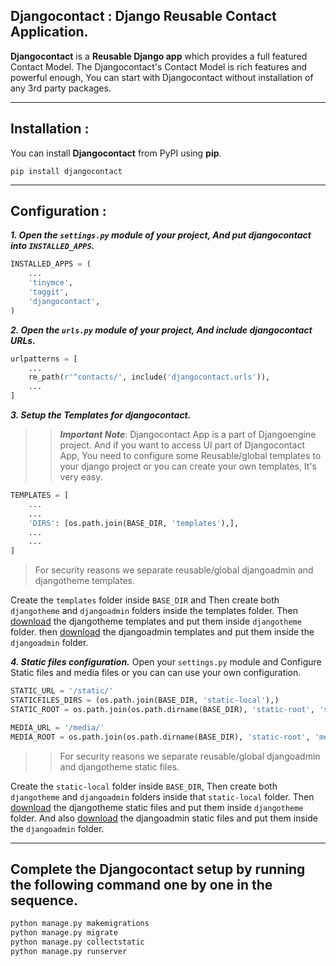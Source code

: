 ## Djangocontact : Django Reusable Contact Application.

**Djangocontact** is a **Reusable Django app** which provides a full featured Contact Model. The Djangocontact's Contact Model is rich features and powerful enough, You can start with Djangocontact without installation of any 3rd party packages.
___


## Installation :
You can install **Djangocontact** from PyPI using **pip**.

``` pip install djangocontact ```
___


## Configuration :
***1. Open the ```settings.py``` module of your project, And put djangocontact into ```INSTALLED_APPS```.***
```python
INSTALLED_APPS = (
    ...
    'tinymce',
    'taggit',
    'djangocontact',
)
```

***2. Open the ```urls.py``` module of your project, And include djangocontact URLs.***
```python
urlpatterns = [
    ...
    re_path(r'^contacts/', include('djangocontact.urls')),
    ...
]
```

***3. Setup the Templates for djangocontact.***
>> ***Important Note***: Djangocontact App is a part of Djangoengine project. And if you want to access UI part of Djangocontact App, You need to configure some Reusable/global templates to your django project or you can create your own templates, It's very easy.
```python
TEMPLATES = [
    ...
    ...
    'DIRS': [os.path.join(BASE_DIR, 'templates'),],
    ...
    ...
]
```

>For security reasons we separate reusable/global djangoadmin and djangotheme templates.

Create the ```templates``` folder inside ```BASE_DIR``` and Then create both ```djangotheme``` and ```djangoadmin``` folders inside the templates folder.
Then [download](https://www.dropbox.com/sh/na4tzfewub5mhe5/AABmyPHZ3KFZSpC7lH9Uvl5Ya?dl=0) the djangotheme templates and put them inside ```djangotheme``` folder.
then [download](https://www.dropbox.com/sh/na4tzfewub5mhe5/AABmyPHZ3KFZSpC7lH9Uvl5Ya?dl=0) the djangoadmin templates and put them inside the ```djangoadmin``` folder.

***4. Static files configuration.***
Open your ```settings.py``` module and Configure Static files and media files or you can can use your own configuration.
```python
STATIC_URL = '/static/'
STATICFILES_DIRS = (os.path.join(BASE_DIR, 'static-local'),)
STATIC_ROOT = os.path.join(os.path.dirname(BASE_DIR), 'static-root', 'stat')

MEDIA_URL = '/media/'
MEDIA_ROOT = os.path.join(os.path.dirname(BASE_DIR), 'static-root', 'media')
```
>>For security reasons we separate reusable/global djangoadmin and djangotheme static files.

Create the ```static-local``` folder inside ```BASE_DIR```, Then create both ```djangotheme``` and ```djangoadmin``` folders inside that ```static-local``` folder.
Then [download](https://www.dropbox.com/sh/1jjul5c7kauas3o/AACeEf_OqpnzTe_iqK-r3SNMa?dl=0) the djangotheme static files and put them inside ```djangotheme``` folder. And also [download](https://www.dropbox.com/sh/1jjul5c7kauas3o/AACeEf_OqpnzTe_iqK-r3SNMa?dl=0) the djangoadmin static files and put them inside the ```djangoadmin``` folder.
___


## Complete the Djangocontact setup by running the following command one by one in the sequence.
```python
python manage.py makemigrations
python manage.py migrate
python manage.py collectstatic
python manage.py runserver
```